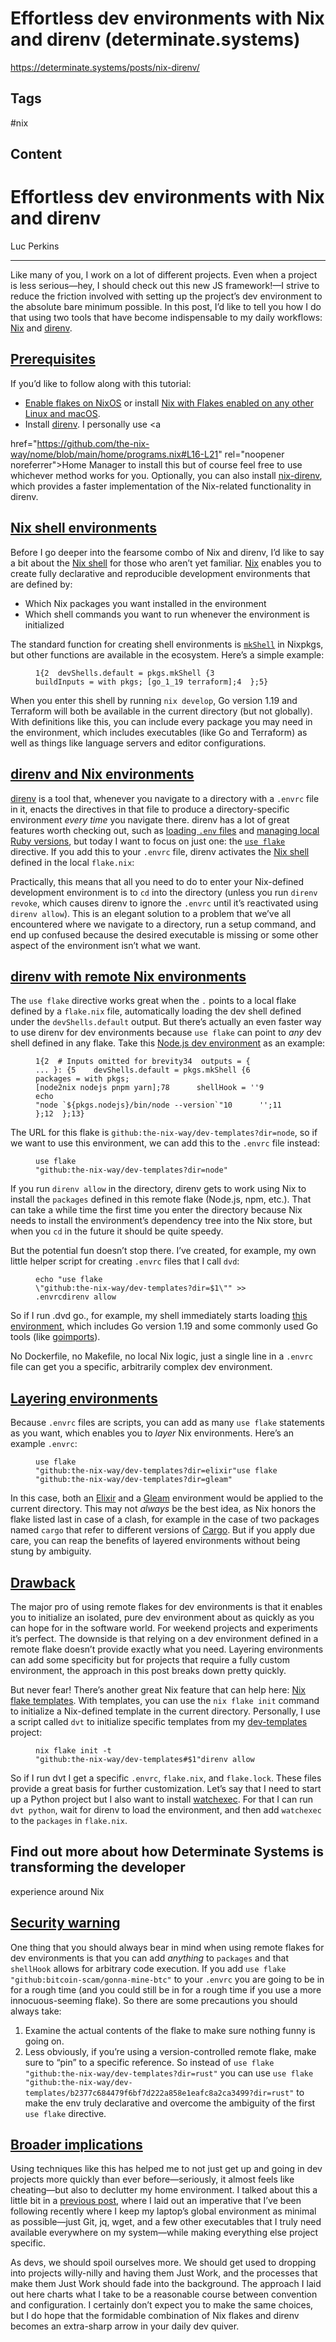 # Effortless dev environments with Nix and direnv (determinate.systems)

<https://determinate.systems/posts/nix-direnv/>

## Tags

#nix

## Content
# Effortless dev environments with Nix and direnv

Luc Perkins

------------------------------------------------------------------------

Like many of you, I work on a lot of different projects. Even when a
project is less serious—hey, I should check out this new JS framework!—I
strive to reduce the friction involved with setting up the project’s dev
environment to the absolute bare minimum possible. In this post, I’d
like to tell you how I do that using two tools that have become
indispensable to my daily workflows:
<a href="https://nixos.org/" rel="noopener noreferrer">Nix</a> and
<a href="https://direnv.net/" rel="noopener noreferrer">direnv</a>.

## [Prerequisites](#prerequisites)

If you’d like to follow along with this tutorial:

-   <a href="https://nixos.wiki/wiki/Flakes#Enable_flakes"
    rel="noopener noreferrer">Enable flakes on NixOS</a> or install [Nix
    with Flakes enabled on any other Linux and
    macOS](https://determinate.systems/posts/determinate-nix-installer).
-   Install
    <a href="https://direnv.net/" rel="noopener noreferrer">direnv</a>.
    I personally use <a
    
href="https://github.com/the-nix-way/nome/blob/main/home/programs.nix#L16-L21"
    rel="noopener noreferrer">Home Manager</a> to install this but of
    course feel free to use whichever method works for you. Optionally,
    you can also install
    <a href="https://github.com/nix-community/nix-direnv"
    rel="noopener noreferrer">nix-direnv</a>, which provides a faster
    implementation of the Nix-related functionality in direnv.

## [Nix shell environments](#nix-shell-environments)

Before I go deeper into the fearsome combo of Nix and direnv, I’d like
to say a bit about the <a
href="https://nix.dev/tutorials/declarative-and-reproducible-developer-environments"
rel="noopener noreferrer">Nix shell</a> for those who aren’t yet
familiar. <a href="https://nixos.org/" rel="noopener noreferrer">Nix</a>
enables you to create fully declarative and reproducible development
environments that are defined by:

-   Which Nix packages you want installed in the environment
-   Which shell commands you want to run whenever the environment is
    initialized

The standard function for creating shell environments is
<a href="https://nixos.org/manual/nixpkgs/stable/#sec-pkgs-mkShell"
rel="noopener noreferrer"><code>mkShell</code></a> in Nixpkgs, but other
functions are available in the ecosystem. Here’s a simple example:

<figure>
<pre data-language="nix"><code>1{2  devShells.default = pkgs.mkShell {3    
buildInputs = with pkgs; [go_1_19 terraform];4  };5}</code></pre>
</figure>

When you enter this shell by running `nix develop`, Go version 1.19 and
Terraform will both be available in the current directory (but not
globally). With definitions like this, you can include every package you
may need in the environment, which includes executables (like Go and
Terraform) as well as things like language servers and editor
configurations.

## [direnv and Nix environments](#direnv-and-nix-environments)

<a href="https://direnv.net/" rel="noopener noreferrer">direnv</a> is a
tool that, whenever you navigate to a directory with a `.envrc` file in
it, enacts the directives in that file to produce a directory-specific
environment *every time* you navigate there. direnv has a lot of great
features worth checking out, such as <a
href="https://direnv.net/man/direnv-stdlib.1.html#codedotenv-ltdotenvpathgtcode"
rel="noopener noreferrer">loading <code>.env</code> files</a> and
<a href="https://direnv.net/man/direnv-stdlib.1.html#codeuse-rbenvcode"
rel="noopener noreferrer">managing local Ruby versions</a>, but today I
want to focus on just one: the <a
href="https://github.com/direnv/direnv/blob/master/stdlib.sh#L1256-L1271"
rel="noopener noreferrer"><code>use flake</code></a> directive. If you
add this to your `.envrc` file, direnv activates the <a
href="https://nixos.org/manual/nix/stable/command-ref/new-cli/nix3-develop.html#flake-output-attributes"
rel="noopener noreferrer">Nix shell</a> defined in the local
`flake.nix`:

Practically, this means that all you need to do to enter your
Nix-defined development environment is to `cd` into the directory
(unless you run `direnv revoke`, which causes direnv to ignore the
`.envrc` until it’s reactivated using `direnv allow`). This is an
elegant solution to a problem that we’ve all encountered where we
navigate to a directory, run a setup command, and end up confused
because the desired executable is missing or some other aspect of the
environment isn’t what we want.

## [direnv with remote Nix environments](#direnv-with-remote-nix-environments)

The `use flake` directive works great when the `.` points to a local
flake defined by a `flake.nix` file, automatically loading the dev shell
defined under the `devShells.default` output. But there’s actually an
even faster way to use direnv for dev environments because `use flake`
can point to *any* dev shell defined in any flake. Take this <a
href="https://github.com/the-nix-way/dev-templates/blob/main/node/flake.nix#L27-L33"
rel="noopener noreferrer">Node.js dev environment</a> as an example:

<figure>
<pre data-language="nix"><code>1{2  # Inputs omitted for brevity34  outputs = { 
... }: {5    devShells.default = pkgs.mkShell {6      packages = with pkgs; 
[node2nix nodejs pnpm yarn];78      shellHook = &#39;&#39;9        echo 
&quot;node `${pkgs.nodejs}/bin/node --version`&quot;10      &#39;&#39;;11    
};12  };13}</code></pre>
</figure>

The URL for this flake is `github:the-nix-way/dev-templates?dir=node`,
so if we want to use this environment, we can add this to the `.envrc`
file instead:

<figure>
<pre data-language="bash"><code>use flake 
&quot;github:the-nix-way/dev-templates?dir=node&quot;</code></pre>
</figure>

If you run `direnv allow` in the directory, direnv gets to work using
Nix to install the `packages` defined in this remote flake (Node.js,
npm, etc.). That can take a while time the first time you enter the
directory because Nix needs to install the environment’s dependency tree
into the Nix store, but when you `cd` in the future it should be quite
speedy.

But the potential fun doesn’t stop there. I’ve created, for example, my
own little helper script for creating `.envrc` files that I call `dvd`:

<figure>
<pre data-language="bash"><code>echo &quot;use flake 
\&quot;github:the-nix-way/dev-templates?dir=$1\&quot;&quot; &gt;&gt; 
.envrcdirenv allow</code></pre>
</figure>

So if I run .dvd go., for example, my shell immediately starts loading
<a
href="https://github.com/the-nix-way/dev-templates/blob/main/go/flake.nix#L22-L37"
rel="noopener noreferrer">this environment</a>, which includes Go
version 1.19 and some commonly used Go tools (like
<a href="https://pkg.go.dev/golang.org/x/tools/cmd/goimports"
rel="noopener noreferrer">goimports</a>).

No Dockerfile, no Makefile, no local Nix logic, just a single line in a
`.envrc` file can get you a specific, arbitrarily complex dev
environment.

## [Layering environments](#layering-environments)

Because `.envrc` files are scripts, you can add as many `use flake`
statements as you want, which enables you to *layer* Nix environments.
Here’s an example `.envrc`:

<figure>
<pre data-language="bash"><code>use flake 
&quot;github:the-nix-way/dev-templates?dir=elixir&quot;use flake 
&quot;github:the-nix-way/dev-templates?dir=gleam&quot;</code></pre>
</figure>

In this case, both an <a
href="https://github.com/the-nix-way/dev-templates/blob/main/elixir/flake.nix"
rel="noopener noreferrer">Elixir</a> and a <a
href="https://github.com/the-nix-way/dev-templates/blob/main/gleam/flake.nix"
rel="noopener noreferrer">Gleam</a> environment would be applied to the
current directory. This may not *always* be the best idea, as Nix honors
the flake listed last in case of a clash, for example in the case of two
packages named `cargo` that refer to different versions of
<a href="https://doc.rust-lang.org/cargo/"
rel="noopener noreferrer">Cargo</a>. But if you apply due care, you can
reap the benefits of layered environments without being stung by
ambiguity.

## [Drawback](#drawback)

The major pro of using remote flakes for dev environments is that it
enables you to initialize an isolated, pure dev environment about as
quickly as you can hope for in the software world. For weekend projects
and experiments it’s perfect. The downside is that relying on a dev
environment defined in a remote flake doesn’t provide exactly what you
need. Layering environments can add some specificity but for projects
that require a fully custom environment, the approach in this post
breaks down pretty quickly.

But never fear! There’s another great Nix feature that can help here: <a
href="https://nixos.org/manual/nix/stable/command-ref/new-cli/nix3-flake-init.html"
rel="noopener noreferrer">Nix flake templates</a>. With templates, you
can use the `nix flake init` command to initialize a Nix-defined
template in the current directory. Personally, I use a script called
`dvt` to initialize specific templates from my
<a href="https://github.com/the-nix-way/dev-templates"
rel="noopener noreferrer">dev-templates</a> project:

<figure>
<pre data-language="bash"><code>nix flake init -t 
&quot;github:the-nix-way/dev-templates#$1&quot;direnv allow</code></pre>
</figure>

So if I run dvt I get a specific `.envrc`, `flake.nix`, and
`flake.lock`. These files provide a great basis for further
customization. Let’s say that I need to start up a Python project but I
also want to install <a href="https://github.com/watchexec/watchexec"
rel="noopener noreferrer">watchexec</a>. For that I can run
`dvt python`, wait for direnv to load the environment, and then add
`watchexec` to the `packages` in `flake.nix`.

## Find out more about how Determinate Systems is transforming the developer 
experience around Nix

## [Security warning](#security-warning)

One thing that you should always bear in mind when using remote flakes
for dev environments is that you can add *anything* to `packages` and
that `shellHook` allows for arbitrary code execution. If you add
`use flake "github:bitcoin-scam/gonna-mine-btc"` to your `.envrc` you
are going to be in for a rough time (and you could still be in for a
rough time if you use a more innocuous-seeming flake). So there are some
precautions you should always take:

1.  Examine the actual contents of the flake to make sure nothing funny
    is going on.
2.  Less obviously, if you’re using a version-controlled remote flake,
    make sure to “pin” to a specific reference. So instead of
    `use flake "github:the-nix-way/dev-templates?dir=rust"` you can use
    `use flake 
"github:the-nix-way/dev-templates/b2377c684479f6bf7d222a858e1eafc8a2ca3499?dir=rust"`
    to make the env truly declarative and overcome the ambiguity of the
    first `use flake` directive.

## [Broader implications](#broader-implications)

Using techniques like this has helped me to not just get up and going in
dev projects more quickly than ever before—seriously, it almost feels
like cheating—but also to declutter my home environment. I talked about
this a little bit in a [previous
post](https://determinate.systems/posts/nix-home-env), where I laid out
an imperative that I’ve been following recently where I keep my laptop’s
global environment as minimal as possible—just Git, jq, wget, and a few
other executables that I truly need available everywhere on my
system—while making everything else project specific.

As devs, we should spoil ourselves more. We should get used to dropping
into projects willy-nilly and having them Just Work, and the processes
that make them Just Work should fade into the background. The approach I
laid out here charts what I take to be a reasonable course between
convention and configuration. I certainly don’t expect you to make the
same choices, but I do hope that the formidable combination of Nix
flakes and direnv becomes an extra-sharp arrow in your daily dev quiver.
